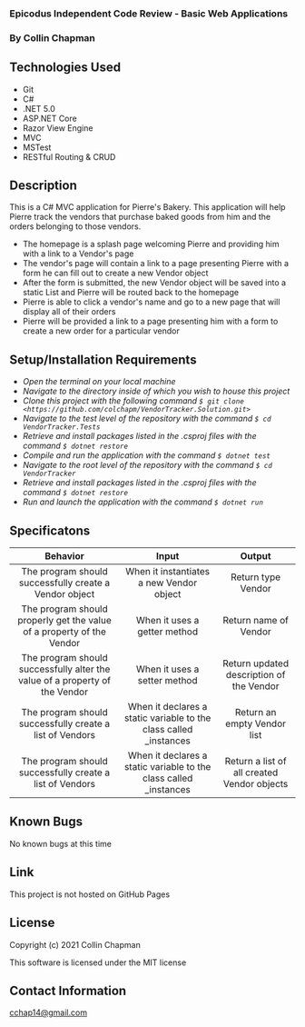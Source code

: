 ### Epicodus Independent Code Review - Basic Web Applications

### By Collin Chapman

## Technologies Used

* Git
* C#
* .NET 5.0
* ASP.NET Core
* Razor View Engine
* MVC
* MSTest
* RESTful Routing & CRUD

## Description

This is a C# MVC application for Pierre's Bakery. This application will help Pierre track the vendors that purchase baked goods from him and the orders belonging to those vendors. 

* The homepage is a splash page welcoming Pierre and providing him with a link to a Vendor's page
* The vendor's page will contain a link to a page presenting Pierre with a form he can fill out to create a new Vendor object
* After the form is submitted, the new Vendor object will be saved into a static List and Pierre will be routed back to the homepage
* Pierre is able to click a vendor's name and go to a new page that will display all of their orders
* Pierre will be provided a link to a page presenting him with a form to create a new order for a particular vendor

## Setup/Installation Requirements

* _Open the terminal on your local machine_
* _Navigate to the directory inside of which you wish to house this project_
* _Clone this project with the following command  `$ git clone <https://github.com/colchapm/VendorTracker.Solution.git>`_
* _Navigate to the test level of the repository with the command `$ cd VendorTracker.Tests`_
* _Retrieve and install packages listed in the .csproj files with the command `$ dotnet restore`_
* _Compile and run the application with the command `$ dotnet test`_
* _Navigate to the root level of the repository with the command `$ cd VendorTracker`_
* _Retrieve and install packages listed in the .csproj files with the command `$ dotnet restore`_
* _Run and launch the application with the command `$ dotnet run`_

## Specificatons

| Behavior | Input | Output |
|:---: |:---:|:---:|
| The program should successfully create a Vendor object | When it instantiates a new Vendor object | Return type Vendor |
| The program should properly get the value of a property of the Vendor | When it uses a getter method | Return name of Vendor |
| The program should successfully alter the value of a property of the Vendor | When it uses a setter method | Return updated description of the Vendor |
| The program should successfully create a list of Vendors | When it declares a static variable to the class called _instances | Return an empty Vendor list |
| The program should successfully create a list of Vendors | When it declares a static variable to the class called _instances | Return a list of all created Vendor objects |



## Known Bugs

No known bugs at this time 

## Link

This project is not hosted on GitHub Pages

## License

Copyright (c) 2021 Collin Chapman

This software is licensed under the MIT license

## Contact Information

cchap14@gmail.com